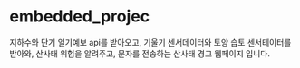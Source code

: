 # embedded_projec

지하수와 단기 일기예보 api를 받아오고,
기울기 센서데이터와 토양 습토 센서테이터를 받아와,
산사태 위험을 알려주고, 문자를 전송하는 산사태 경고 웹페이지 입니다.

